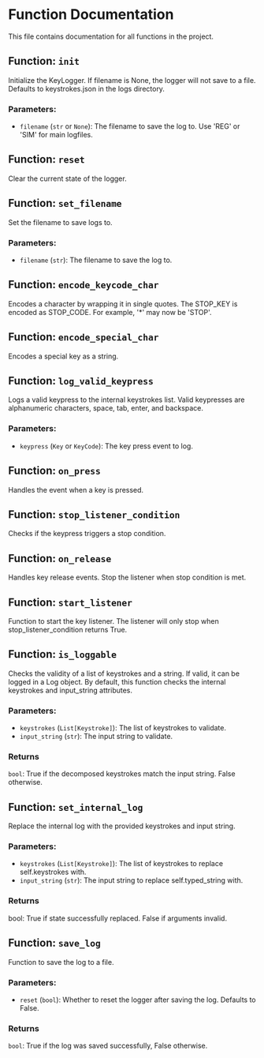 # Function Documentation

This file contains documentation for all functions in the project.

## Function: `init`
Initialize the KeyLogger. If filename is None, the logger will not save to a file.
Defaults to keystrokes.json in the logs directory.
### Parameters:
- `filename` (`str` or `None`): The filename to save the log to. Use 'REG' or 'SIM' for main logfiles.
## Function: `reset`
Clear the current state of the logger.
## Function: `set_filename`
Set the filename to save logs to.
### Parameters:
- `filename` (`str`): The filename to save the log to.
## Function: `encode_keycode_char`
Encodes a character by wrapping it in single quotes.
The STOP_KEY is encoded as STOP_CODE. For example, '*' may now be 'STOP'.
## Function: `encode_special_char`
Encodes a special key as a string.
## Function: `log_valid_keypress`
Logs a valid keypress to the internal keystrokes list.
Valid keypresses are alphanumeric characters, space, tab, enter, and backspace.
### Parameters:
- `keypress` (`Key` or `KeyCode`): The key press event to log.
## Function: `on_press`
Handles the event when a key is pressed.
## Function: `stop_listener_condition`
Checks if the keypress triggers a stop condition.
## Function: `on_release`
Handles key release events. Stop the listener when stop condition is met.
## Function: `start_listener`
Function to start the key listener.
The listener will only stop when stop_listener_condition returns True.
## Function: `is_loggable`
Checks the validity of a list of keystrokes and a string. If valid, it can be logged in a Log object.
By default, this function checks the internal keystrokes and input_string attributes.
### Parameters:
- `keystrokes` (`List[Keystroke]`): The list of keystrokes to validate.
- `input_string` (`str`): The input string to validate.
### Returns
`bool`: True if the decomposed keystrokes match the input string. False otherwise.
## Function: `set_internal_log`
Replace the internal log with the provided keystrokes and input string.
### Parameters:
- `keystrokes` (`List[Keystroke]`): The list of keystrokes to replace self.keystrokes with.
- `input_string` (`str`): The input string to replace self.typed_string with.
### Returns
bool: True if state successfully replaced. False if arguments invalid.
## Function: `save_log`
Function to save the log to a file.
### Parameters:
- `reset` (`bool`): Whether to reset the logger after saving the log. Defaults to False.
### Returns
`bool`: True if the log was saved successfully, False otherwise.
